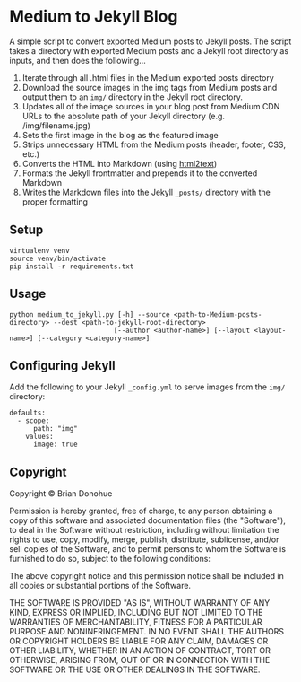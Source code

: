 # Medium to Jekyll Blog

A simple script to convert exported Medium posts to Jekyll posts. The script takes a directory with exported Medium posts and a Jekyll root directory as inputs, and then does the following...

1. Iterate through all .html files in the Medium exported posts directory
2. Download the source images in the img tags from Medium posts and output them to an `img/` directory in the Jekyll root directory.
3. Updates all of the image sources in your blog post from Medium CDN URLs to the absolute path of your Jekyll directory (e.g. /img/filename.jpg)
4. Sets the first image in the blog as the featured image
5. Strips unnecessary HTML from the Medium posts (header, footer, CSS, etc.)
6. Converts the HTML into Markdown (using [html2text](https://pypi.org/project/html2text/))
7. Formats the Jekyll frontmatter and prepends it to the converted Markdown
8. Writes the Markdown files into the Jekyll `_posts/` directory with the proper formatting

## Setup

```
virtualenv venv
source venv/bin/activate
pip install -r requirements.txt
```

## Usage

```
python medium_to_jekyll.py [-h] --source <path-to-Medium-posts-directory> --dest <path-to-jekyll-root-directory>
                          [--author <author-name>] [--layout <layout-name>] [--category <category-name>]
```

## Configuring Jekyll

Add the following to your Jekyll `_config.yml` to serve images from the `img/` directory:

```
defaults:
  - scope:
      path: "img"
    values:
      image: true
```

## Copyright

Copyright &copy; Brian Donohue

Permission is hereby granted, free of charge, to any person obtaining a copy of this software and associated documentation files (the "Software"), to deal in the Software without restriction, including without limitation the rights to use, copy, modify, merge, publish, distribute, sublicense, and/or sell copies of the Software, and to permit persons to whom the Software is furnished to do so, subject to the following conditions:

The above copyright notice and this permission notice shall be included in all copies or substantial portions of the Software.

THE SOFTWARE IS PROVIDED "AS IS", WITHOUT WARRANTY OF ANY KIND, EXPRESS OR IMPLIED, INCLUDING BUT NOT LIMITED TO THE WARRANTIES OF MERCHANTABILITY, FITNESS FOR A PARTICULAR PURPOSE AND NONINFRINGEMENT. IN NO EVENT SHALL THE AUTHORS OR COPYRIGHT HOLDERS BE LIABLE FOR ANY CLAIM, DAMAGES OR OTHER LIABILITY, WHETHER IN AN ACTION OF CONTRACT, TORT OR OTHERWISE, ARISING FROM, OUT OF OR IN CONNECTION WITH THE SOFTWARE OR THE USE OR OTHER DEALINGS IN THE SOFTWARE.

